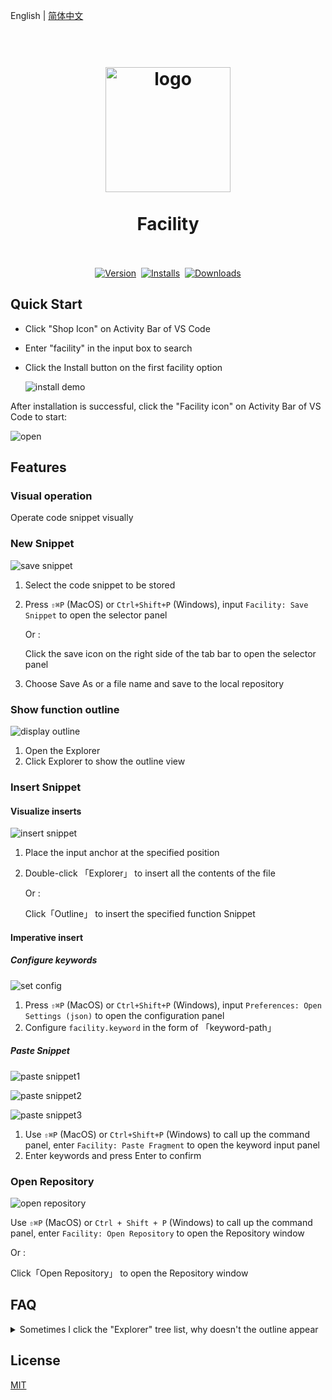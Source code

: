 English | [简体中文](./README.zh-CN.md)

<h1 align="center">
  <br>
    <img src="./images/icon.png" alt="logo" width="200">
  <br><br>
  Facility
  <br>
  <br>
</h1>

  <p align="center">
    <a
      href="https://marketplace.visualstudio.com/items?itemName=sillyy.facility"
      ><img
        src="https://vsmarketplacebadge.apphb.com/version-short/sillyy.facility.svg?style=for-the-badge&colorA=61a1ff&colorB=3a8aff&label=VERSION"
        alt="Version" /></a
    >&nbsp;
    <a
      href="https://marketplace.visualstudio.com/items?itemName=sillyy.facility"
      ><img
        src="https://vsmarketplacebadge.apphb.com/installs-short/sillyy.facility.svg?style=for-the-badge&colorA=9383ff&colorB=7864ff&label=Installs"
        alt="Installs" /></a
    >&nbsp;
    <a
      href="https://marketplace.visualstudio.com/items?itemName=sillyy.facility"
      ><img
        src="https://vsmarketplacebadge.apphb.com/downloads-short/sillyy.facility.svg?style=for-the-badge&colorA=e550ff&colorB=df24ff&label=Downloads"
        alt="Downloads"
    /></a>
  </p>

## Quick Start

- Click "Shop Icon" on Activity Bar of VS Code

- Enter "facility" in the input box to search

- Click the Install button on the first facility option

  ![install demo](./docs/install_demo.jpg)

After installation is successful, click the "Facility icon" on Activity Bar of VS Code to start:

![open](./docs/open.jpg)

## **Features**

### Visual operation

Operate code snippet visually

### New Snippet
![save snippet](./docs/save_snippet.jpg)

1. Select the code snippet to be stored

2. Press `⇧⌘P` (MacOS) or `Ctrl+Shift+P` (Windows), input `Facility: Save Snippet` to open the selector panel

   Or : 

   Click the save icon on the right side of the tab bar to open the selector panel

3. Choose Save As or a file name and save to the local repository

### Show function outline

![display outline](./docs/display_outline.jpg)

1. Open the Explorer
2. Click Explorer to show the outline view

### Insert Snippet

#### Visualize inserts

![insert snippet](./docs/insert_snippet.jpg)

1. Place the input anchor at the specified position

2. Double-click 「Explorer」 to insert all the contents of the file

   Or :  

   Click「Outline」 to insert the specified function Snippet

#### Imperative insert

##### Configure keywords

![set config](./docs/set_config.jpg)

1. Press `⇧⌘P` (MacOS) or `Ctrl+Shift+P` (Windows), input `Preferences: Open Settings (json)` to open the configuration panel
2. Configure `facility.keyword` in the form of 「keyword-path」

##### Paste Snippet

![paste snippet1](./docs/paste_snippet1.jpg)

![paste snippet2](./docs/paste_snippet2.jpg)

![paste snippet3](./docs/paste_snippet3.jpg)

1. Use `⇧⌘P` (MacOS) or `Ctrl+Shift+P` (Windows) to call up the command panel, enter `Facility: Paste Fragment` to open the keyword input panel
2. Enter keywords and press Enter to confirm


### Open Repository
![open repository](./docs/open_repository.jpg)

Use `⇧⌘P` (MacOS) or `Ctrl + Shift + P` (Windows) to call up the command panel, enter `Facility: Open Repository` to open the Repository window

   Or :  

Click「Open Repository」 to open the Repository window

## FAQ

<details>
<summary>Sometimes I click the "Explorer" tree list, why doesn't the outline appear</summary>
The interface for obtaining the outline list is provided by VSCode, and the API call can only be used after the VSCode core module is loaded.
<br/>
It is recommended to restart the application or click several times to manually trigger the VSCode core module loading
</details>


## License

[MIT](LICENSE)


